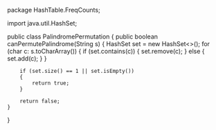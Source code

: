 package HashTable.FreqCounts;

import java.util.HashSet;

public class PalindromePermutation {
    public boolean canPermutePalindrome(String s) {
        HashSet<Character> set = new HashSet<>();
        for (char c: s.toCharArray())
        {
            if (set.contains(c))
            {
                set.remove(c);
            }
            else
            {
                set.add(c);
            }
        }

        if (set.size() == 1 || set.isEmpty())
        {
            return true;
        }

        return false;
    }
}
